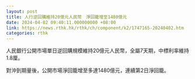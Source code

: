 ```yaml
---
layout: post
title: 人行逆回購維持20億元人民幣　淨回籠增至1480億元
date: 2024-04-02 09:40:11.000000000 +08:00
link: https://news.rthk.hk/rthk/ch/component/k2/1747165-20240402.htm
categories: rthk
---
```


人民銀行公開市場單日逆回購規模維持20億元人民幣，全屬7天期，中標利率維持1.8厘。

對沖到期量後，公開市場淨回籠增至多達1480億元，連續第2日淨回籠。
